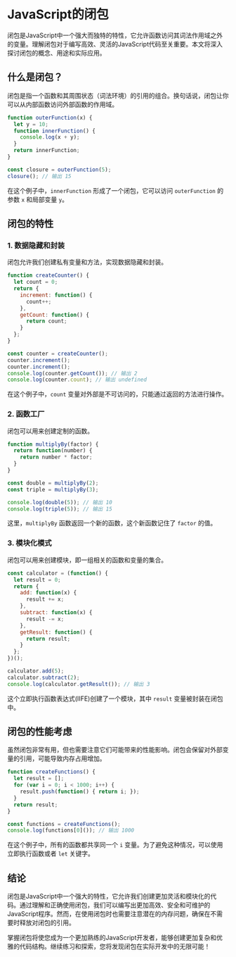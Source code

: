 # JavaScript的闭包

闭包是JavaScript中一个强大而独特的特性，它允许函数访问其词法作用域之外的变量。理解闭包对于编写高效、灵活的JavaScript代码至关重要。本文将深入探讨闭包的概念、用途和实际应用。

## 什么是闭包？

闭包是指一个函数和其周围状态（词法环境）的引用的组合。换句话说，闭包让你可以从内部函数访问外部函数的作用域。

```javascript
function outerFunction(x) {
  let y = 10;
  function innerFunction() {
    console.log(x + y);
  }
  return innerFunction;
}

const closure = outerFunction(5);
closure(); // 输出 15
```

在这个例子中，`innerFunction` 形成了一个闭包，它可以访问 `outerFunction` 的参数 `x` 和局部变量 `y`。

## 闭包的特性

### 1. 数据隐藏和封装

闭包允许我们创建私有变量和方法，实现数据隐藏和封装。

```javascript
function createCounter() {
  let count = 0;
  return {
    increment: function() {
      count++;
    },
    getCount: function() {
      return count;
    }
  };
}

const counter = createCounter();
counter.increment();
counter.increment();
console.log(counter.getCount()); // 输出 2
console.log(counter.count); // 输出 undefined
```

在这个例子中，`count` 变量对外部是不可访问的，只能通过返回的方法进行操作。

### 2. 函数工厂

闭包可以用来创建定制的函数。

```javascript
function multiplyBy(factor) {
  return function(number) {
    return number * factor;
  }
}

const double = multiplyBy(2);
const triple = multiplyBy(3);

console.log(double(5)); // 输出 10
console.log(triple(5)); // 输出 15
```

这里，`multiplyBy` 函数返回一个新的函数，这个新函数记住了 `factor` 的值。

### 3. 模块化模式

闭包可以用来创建模块，即一组相关的函数和变量的集合。

```javascript
const calculator = (function() {
  let result = 0;
  return {
    add: function(x) {
      result += x;
    },
    subtract: function(x) {
      result -= x;
    },
    getResult: function() {
      return result;
    }
  };
})();

calculator.add(5);
calculator.subtract(2);
console.log(calculator.getResult()); // 输出 3
```

这个立即执行函数表达式(IIFE)创建了一个模块，其中 `result` 变量被封装在闭包中。

## 闭包的性能考虑

虽然闭包非常有用，但也需要注意它们可能带来的性能影响。闭包会保留对外部变量的引用，可能导致内存占用增加。

```javascript
function createFunctions() {
  let result = [];
  for (var i = 0; i < 1000; i++) {
    result.push(function() { return i; });
  }
  return result;
}

const functions = createFunctions();
console.log(functions[0]()); // 输出 1000
```

在这个例子中，所有的函数都共享同一个 `i` 变量。为了避免这种情况，可以使用立即执行函数或者 `let` 关键字。

## 结论

闭包是JavaScript中一个强大的特性，它允许我们创建更加灵活和模块化的代码。通过理解和正确使用闭包，我们可以编写出更加高效、安全和可维护的JavaScript程序。然而，在使用闭包时也需要注意潜在的内存问题，确保在不需要时释放对闭包的引用。

掌握闭包将使您成为一个更加熟练的JavaScript开发者，能够创建更加复杂和优雅的代码结构。继续练习和探索，您将发现闭包在实际开发中的无限可能！